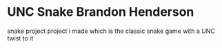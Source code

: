 # UNC Snake Brandon Henderson
 snake project
project i made which is the classic snake game with a UNC twist to it
